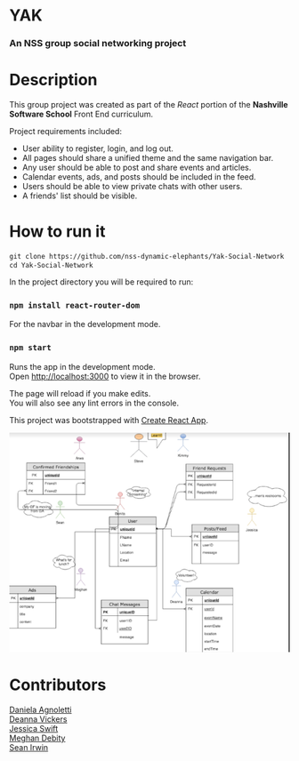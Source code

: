 # YAK
### An NSS group social networking project

# Description
This group project was created as part of the *React* portion of the **Nashville Software School** Front End curriculum.

Project requirements included:  
* User ability to register, login, and log out.
* All pages should share a unified theme and the same navigation bar.
* Any user should be able to post and share events and articles.
* Calendar events, ads, and posts should be included in the feed. 
* Users should be able to view private chats with other users.
* A friends' list should be visible.



# How to run it
```
git clone https://github.com/nss-dynamic-elephants/Yak-Social-Network
cd Yak-Social-Network
```
In the project directory you will be required to run:

### `npm install react-router-dom`
For the navbar in the development mode. <br>

### `npm start`
Runs the app in the development mode.<br>
Open [http://localhost:3000](http://localhost:3000) to view it in the browser.

The page will reload if you make edits.<br>
You will also see any lint errors in the console.

This project was bootstrapped with [Create React App](https://github.com/facebookincubator/create-react-app).

<!-- ### Final Result:
> Obviously not a fabulous blog look, but it fulfills the requirements. -->


![ERD Screenshot](https://raw.githubusercontent.com/nss-dynamic-elephants/Yak-Social-Network/master/Dynamic-Elephants-ERD.png)

# Contributors
[Daniela Agnoletti](https://github.com/CashewRose)  
[Deanna Vickers](https://github.com/Deanna2000)  
[Jessica Swift](https://github.com/jessnswift)  
[Meghan Debity](https://github.com/megraohoh)  
[Sean Irwin](https://github.com/sirwin4)